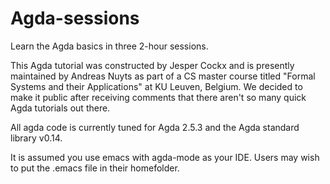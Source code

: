 # Agda-sessions
Learn the Agda basics in three 2-hour sessions.

This Agda tutorial was constructed by Jesper Cockx and is presently maintained by Andreas Nuyts as part of a CS master course titled "Formal Systems and their Applications" at KU Leuven, Belgium. We decided to make it public after receiving comments that there aren't so many quick Agda tutorials out there.

All agda code is currently tuned for Agda 2.5.3 and the Agda standard library v0.14.

It is assumed you use emacs with agda-mode as your IDE. Users may wish to put the .emacs file in their homefolder.
